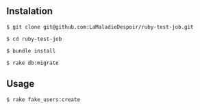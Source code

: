 ## Instalation
```
$ git clone git@github.com:LaMaladieDespoir/ruby-test-job.git

$ cd ruby-test-job

$ bundle install

$ rake db:migrate
```
## Usage
```
$ rake fake_users:create
```